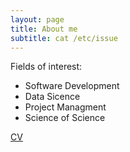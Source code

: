```yaml
---
layout: page
title: About me
subtitle: cat /etc/issue
---
```


Fields of interest: 
- Software Development 
- Data Sicence 
- Project Managment 
- Science of Science


[CV](https://github.com/vvzhukov/vvzhukov.github.io/blob/master/docs/VZ_CV.pdf)
